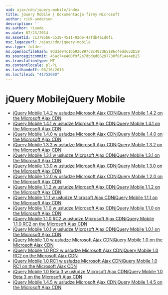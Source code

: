 ```yaml
---
uid: ajax/cdn/jquery-mobile/index
title: jQuery Mobile | Dokumentacja firmy Microsoft
author: rick-anderson
description: ''
ms.author: riande
ms.date: 07/23/2014
ms.assetid: c13785b6-5538-4511-92de-4afdb4a1d0f1
msc.legacyurl: /ajax/cdn/jquery-mobile
msc.type: folder
ms.openlocfilehash: 9dd3e94c1bb936897c8c492d65186c4edd652b59
ms.sourcegitcommit: 45ac74e400f9f2b7dbded66297730f6f14a4eb25
ms.translationtype: MT
ms.contentlocale: pl-PL
ms.lasthandoff: 08/16/2018
ms.locfileid: "41752680"
---
```

<a name="jquery-mobile"></a><span data-ttu-id="228e5-102">jQuery Mobile</span><span class="sxs-lookup"><span data-stu-id="228e5-102">jQuery Mobile</span></span>
====================
- [<span data-ttu-id="228e5-103">jQuery Mobile 1.4.2 w usłudze Microsoft Ajax CDN</span><span class="sxs-lookup"><span data-stu-id="228e5-103">jQuery Mobile 1.4.2 on the Microsoft Ajax CDN</span></span>](cdnjquerymobile142.md)
- [<span data-ttu-id="228e5-104">jQuery Mobile 1.4.1 w usłudze Microsoft Ajax CDN</span><span class="sxs-lookup"><span data-stu-id="228e5-104">jQuery Mobile 1.4.1 on the Microsoft Ajax CDN</span></span>](cdnjquerymobile141.md)
- [<span data-ttu-id="228e5-105">jQuery Mobile 1.4.0 w usłudze Microsoft Ajax CDN</span><span class="sxs-lookup"><span data-stu-id="228e5-105">jQuery Mobile 1.4.0 on the Microsoft Ajax CDN</span></span>](cdnjquerymobile140.md)
- [<span data-ttu-id="228e5-106">jQuery Mobile 1.3.2 w usłudze Microsoft Ajax CDN</span><span class="sxs-lookup"><span data-stu-id="228e5-106">jQuery Mobile 1.3.2 on the Microsoft Ajax CDN</span></span>](cdnjquerymobile132.md)
- [<span data-ttu-id="228e5-107">jQuery Mobile 1.3.1 w usłudze Microsoft Ajax CDN</span><span class="sxs-lookup"><span data-stu-id="228e5-107">jQuery Mobile 1.3.1 on the Microsoft Ajax CDN</span></span>](cdnjquerymobile131.md)
- [<span data-ttu-id="228e5-108">jQuery Mobile 1.3.0 w usłudze Microsoft Ajax CDN</span><span class="sxs-lookup"><span data-stu-id="228e5-108">jQuery Mobile 1.3.0 on the Microsoft Ajax CDN</span></span>](cdnjquerymobile130.md)
- [<span data-ttu-id="228e5-109">jQuery Mobile 1.2.0 w usłudze Microsoft Ajax CDN</span><span class="sxs-lookup"><span data-stu-id="228e5-109">jQuery Mobile 1.2.0 on the Microsoft Ajax CDN</span></span>](cdnjquerymobile120.md)
- [<span data-ttu-id="228e5-110">jQuery Mobile 1.1.2 w usłudze Microsoft Ajax CDN</span><span class="sxs-lookup"><span data-stu-id="228e5-110">jQuery Mobile 1.1.2 on the Microsoft Ajax CDN</span></span>](cdnjquerymobile112.md)
- [<span data-ttu-id="228e5-111">jQuery Mobile 1.1.1 w usłudze Microsoft Ajax CDN</span><span class="sxs-lookup"><span data-stu-id="228e5-111">jQuery Mobile 1.1.1 on the Microsoft Ajax CDN</span></span>](cdnjquerymobile111.md)
- [<span data-ttu-id="228e5-112">jQuery Mobile 1.1.0 w usłudze Microsoft Ajax CDN</span><span class="sxs-lookup"><span data-stu-id="228e5-112">jQuery Mobile 1.1.0 on the Microsoft Ajax CDN</span></span>](cdnjquerymobile110.md)
- [<span data-ttu-id="228e5-113">jQuery Mobile 1.1.0 RC2 w usłudze Microsoft Ajax CDN</span><span class="sxs-lookup"><span data-stu-id="228e5-113">jQuery Mobile 1.1.0 RC2 on the Microsoft Ajax CDN</span></span>](cdnjquerymobile110rc2.md)
- [<span data-ttu-id="228e5-114">jQuery Mobile 1.0.1 w usłudze Microsoft Ajax CDN</span><span class="sxs-lookup"><span data-stu-id="228e5-114">jQuery Mobile 1.0.1 on the Microsoft Ajax CDN</span></span>](cdnjquerymobile101.md)
- [<span data-ttu-id="228e5-115">jQuery Mobile 1.0 w usłudze Microsoft Ajax CDN</span><span class="sxs-lookup"><span data-stu-id="228e5-115">jQuery Mobile 1.0 on the Microsoft Ajax CDN</span></span>](cdnjquerymobile10.md)
- [<span data-ttu-id="228e5-116">jQuery Mobile 1.0 RC2 w usłudze Microsoft Ajax CDN</span><span class="sxs-lookup"><span data-stu-id="228e5-116">jQuery Mobile 1.0 RC2 on the Microsoft Ajax CDN</span></span>](cdnjquerymobile10rc2.md)
- [<span data-ttu-id="228e5-117">jQuery Mobile 1.0 RC1 w usłudze Microsoft Ajax CDN</span><span class="sxs-lookup"><span data-stu-id="228e5-117">jQuery Mobile 1.0 RC1 on the Microsoft Ajax CDN</span></span>](cdnjquerymobile10rc1.md)
- [<span data-ttu-id="228e5-118">jQuery Mobile 1.0 Beta 3 w usłudze Microsoft Ajax CDN</span><span class="sxs-lookup"><span data-stu-id="228e5-118">jQuery Mobile 1.0 Beta 3 on the Microsoft Ajax CDN</span></span>](cdnjquerymobile10b3.md)
- [<span data-ttu-id="228e5-119">jQuery Mobile 1.4.5 w usłudze Microsoft Ajax CDN</span><span class="sxs-lookup"><span data-stu-id="228e5-119">jQuery Mobile 1.4.5 on the Microsoft Ajax CDN</span></span>](cdnjquerymobile145.md)

